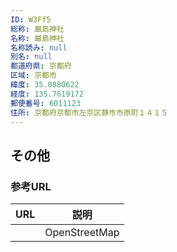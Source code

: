 ```yaml
---
ID: W3Ff5
総称: 厳島神社
名称: 厳島神社
名称読み: null
別名: null
都道府県: 京都府
区域: 京都市
緯度: 35.0880622
経度: 135.7619172
郵便番号: 6011123
住所: 京都府京都市左京区静市市原町１４１５
---
```


## その他

### 参考URL

| URL | 説明          |
| --- | ------------- |
|     | OpenStreetMap |
